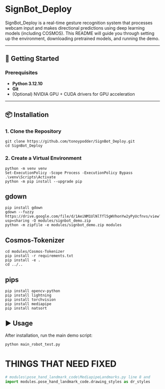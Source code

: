 ﻿# SignBot_Deploy
SignBot_Deploy is a real-time gesture recognition system that processes webcam input and makes directional predictions using deep learning models (including COSMOS). This README will guide you through setting up the environment, downloading pretrained models, and running the demo.

---

## 🚀 Getting Started

### Prerequisites

- **Python 3.12.10**
- **Git**
- (Optional) NVIDIA GPU + CUDA drivers for GPU acceleration

---

## 📦 Installation

### 1. Clone the Repository
```
git clone https://github.com/tonoypodder/SignBot_Deploy.git
cd SignBot_Deploy
```

### 2. Create a Virtual Environment
```
python -m venv venv
Set-ExecutionPolicy -Scope Process -ExecutionPolicy Bypass
.\venv\Scripts\Activate
python -m pip install --upgrade pip
```

## gdown
```
pip install gdown
gdown --fuzzy https://drive.google.com/file/d/1AeiNM1UlNlTfl5gWVhonYw2yPyUcfnvs/view?usp=sharing -O modules/signbot_demo.zip
python -m zipfile -e modules/signbot_demo.zip modules
```
## Cosmos-Tokenizer
```
cd modules/Cosmos-Tokenizer
pip install -r requirements.txt
pip install -e .
cd ../..
```
## pips
```
pip install opencv-python
pip install lightning
pip install torchvision
pip install mediapipe
pip install natsort
```


## ▶️ Usage
After installation, run the main demo script:
```
python main_robot_test.py
```
<!-- Install dependencies in the venv
```
pip install -r requirements.txt
``` -->


# THINGS THAT NEED FIXED
```python
# modules\pose_hand_landmark_code\MediapipeLandmarks.py line 8 and 
import modules.pose_hand_landmark_code.drawing_styles as dr_styles
```